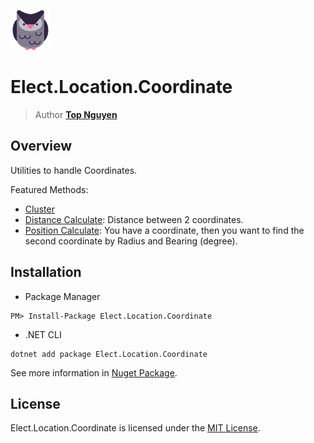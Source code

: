 ﻿![Logo](../../../Logo.png)
# Elect.Location.Coordinate
> Author [**Top Nguyen**](http://topnguyen.com)

## Overview

Utilities to handle Coordinates.

Featured Methods:
- [Cluster](ClusterUtils/ClusterHelper.cs)
- [Distance Calculate](DistanceUtils/DistanceHelper.cs): Distance between 2 coordinates.
- [Position Calculate](PositionUtils/PositionHelper.cs): You have a coordinate, then you want to find the second coordinate by Radius and Bearing (degree).

## Installation
- Package Manager
```
PM> Install-Package Elect.Location.Coordinate
```
- .NET CLI
```
dotnet add package Elect.Location.Coordinate
```

See more information in [Nuget Package](https://www.nuget.org/packages/Elect.Location.Coordinate/).

## License
Elect.Location.Coordinate is licensed under the [MIT License](../../../LICENSE).